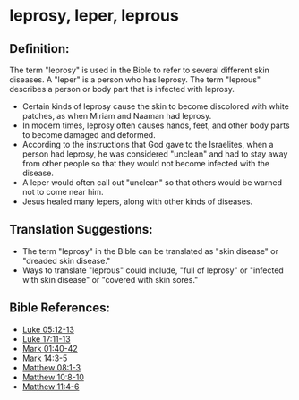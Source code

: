 # leprosy, leper, leprous #

## Definition: ##

The term "leprosy" is used in the Bible to refer to several different skin diseases. A "leper" is a person who has leprosy. The term "leprous" describes a person or body part that is infected with leprosy.

* Certain kinds of leprosy cause the skin to become discolored with white patches, as when Miriam and Naaman had leprosy.
* In modern times, leprosy often causes hands, feet, and other body parts to become damaged and deformed.
* According to the instructions that God gave to the Israelites, when a person had leprosy, he was considered "unclean" and had to stay away from other people so that they would not become infected with the disease.
* A leper would often call out "unclean" so that others would be warned not to come near him.
* Jesus healed many lepers, along with other kinds of diseases.

## Translation Suggestions: ##

* The term "leprosy" in the Bible can be translated as "skin disease" or "dreaded skin disease."
* Ways to translate "leprous" could include,  "full of leprosy" or "infected with skin disease" or "covered with skin sores."



## Bible References: ##

* [Luke 05:12-13](en/tn/luk/help/05/12)
* [Luke 17:11-13](en/tn/luk/help/17/11)
* [Mark 01:40-42](en/tn/mrk/help/01/40)
* [Mark 14:3-5](en/tn/mrk/help/14/03)
* [Matthew 08:1-3](en/tn/mat/help/08/01)
* [Matthew 10:8-10](en/tn/mat/help/10/08)
* [Matthew 11:4-6](en/tn/mat/help/11/04)